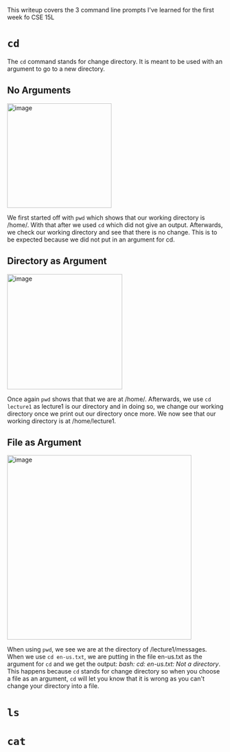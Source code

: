 This writeup covers the 3 command line prompts I've learned for the first week fo CSE 15L

# `cd`

The `cd` command stands for change directory. It is meant to be used with an argument to go to a new directory.

## **No Arguments**

<img width="243" alt="image" src="https://github.com/L0oter1/cse15l-lab-reports/assets/147905421/4b826063-971b-40f6-a7f3-3acd72f70cf7">

We first started off with `pwd` which shows that our working directory is /home/. With that after we used `cd` which did not give an output. Afterwards, we check our working directory and see that there is no change. This is to be expected because we did not put in an argument for cd.


## **Directory as Argument**

<img width="268" alt="image" src="https://github.com/L0oter1/cse15l-lab-reports/assets/147905421/7071f8ff-7f41-4d13-983c-0294f6be96bb">

Once again `pwd` shows that that we are at /home/. Afterwards, we use `cd lecture1` as lecture1 is our directory and in doing so, we change our working directory once we print out our directory once more. We now see that our working directory is at /home/lecture1.


## **File as Argument**

<img width="429" alt="image" src="https://github.com/L0oter1/cse15l-lab-reports/assets/147905421/b5ffd9d1-a32f-4df7-83a9-8e863fd7ec3f">

When using `pwd`, we see we are at the directory of /lecture1/messages. When we use `cd en-us.txt`, we are putting in the file en-us.txt as the argument for `cd` and we get the output: *bash: cd: en-us.txt: Not a directory*. This happens because `cd` stands for change directory so when you choose a file as an argument, `cd` will let you know that it is wrong as you can't change your directory into a file. 

# `ls`


# `cat`
